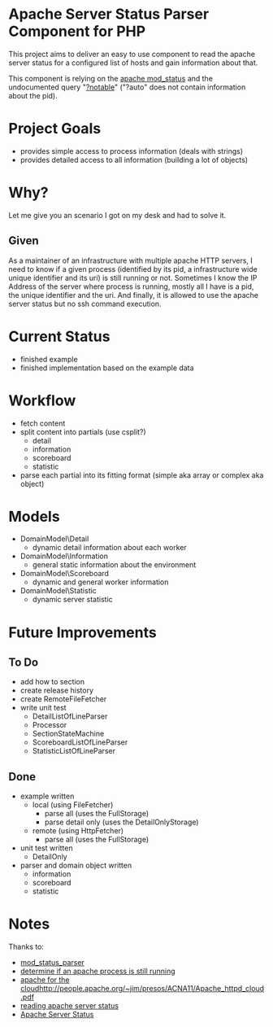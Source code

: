 # Apache Server Status Parser Component for PHP

This project aims to deliver an easy to use component to read the apache server status for a configured list of hosts and gain information about that.

This component is relying on the [apache mod_status](https://httpd.apache.org/docs/2.2/mod/mod_status.html) and the undocumented query "[?notable](https://www.cyberciti.biz/faq/apache-server-status/)" ("?auto" does not contain information about the pid).

# Project Goals

* provides simple access to process information (deals with strings)
* provides detailed access to all information (building a lot of objects)

# Why?

Let me give you an scenario I got on my desk and had to solve it.

## Given

As a maintainer of an infrastructure with multiple apache HTTP servers, I need to know if a given process (identified by its pid, a infrastructure wide unique identifier and its uri) is still running or not.
Sometimes I know the IP Address of the server where process is running, mostly all I have is a pid, the unique identifier and the uri.
And finally, it is allowed to use the apache server status but no ssh command execution.

# Current Status

* finished example
* finished implementation based on the example data

# Workflow

* fetch content
* split content into partials (use csplit?)
    * detail
    * information
    * scoreboard
    * statistic
* parse each partial into its fitting format (simple aka array or complex aka object)

# Models

* DomainModel\Detail
    * dynamic detail information about each worker
* DomainModel\Information
    * general static information about the environment
* DomainModel\Scoreboard
    * dynamic and general worker information
* DomainModel\Statistic
    * dynamic server statistic

# Future Improvements

## To Do

* add how to section
* create release history
* create RemoteFileFetcher
* write unit test
    * DetailListOfLineParser
    * Processor
    * SectionStateMachine
    * ScoreboardListOfLineParser
    * StatisticListOfLineParser

## Done

* example written
    * local (using FileFetcher)
        * parse all (uses the FullStorage)
        * parse detail only (uses the DetailOnlyStorage)
    * remote (using HttpFetcher)
        * parse all (uses the FullStorage)
* unit test written
    * DetailOnly
* parser and domain object written
    * information
    * scoreboard
    * statistic

# Notes

Thanks to:
* [mod_status_parser](https://github.com/nikos-glikis/mod_status_parser)
* [determine if an apache process is still running](http://artodeto.bazzline.net/archives/846-determine-if-an-apache-process-is-still-running-via-bash-to-prevent-multiple-instances-running.html)
* [apache for the cloud]()http://people.apache.org/~jim/presos/ACNA11/Apache_httpd_cloud.pdf
* [reading apache server status](https://answers.splunk.com/answers/28058/reading-apache-server-status-output.html)
* [Apache Server Status](https://www.phpclasses.org/browse/file/17516.html)
